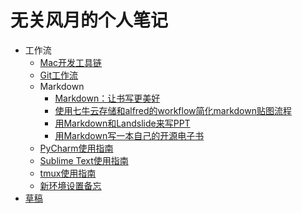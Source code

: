# 无关风月的个人笔记

- 工作流
	- [Mac开发工具链](workflow/mac_develop_tools.md)
	- [Git工作流](workflow/git.md)
	- Markdown
		- [Markdown：让书写更美好](workflow/markdown.md)
		- [使用七牛云存储和alfred的workflow简化markdown贴图流程](workflow/md_pic_workflow.md)
		- [用Markdown和Landslide来写PPT](workflow/make_slide_with_landslide.md)
		- [用Markdown写一本自己的开源电子书](workflow/gitbook.md)
	- [PyCharm使用指南](workflow/learning_pycharm.md)
	- [Sublime Text使用指南](workflow/learning_sublime_text.md)
	- [tmux使用指南](workflow/tmux.md)
	- [新环境设置备忘](workflow/new_env.md)
- [草稿](draft.md)


